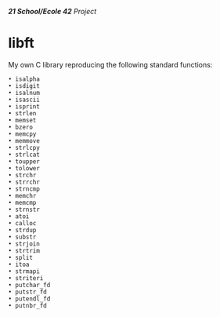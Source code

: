 _**21 School/Ecole 42** Project_

# libft

My own C library reproducing the following standard functions:
```
• isalpha 
• isdigit 
• isalnum 
• isascii 
• isprint 
• strlen 
• memset 
• bzero
• memcpy 
• memmove 
• strlcpy 
• strlcat
• toupper 
• tolower 
• strchr 
• strrchr 
• strncmp 
• memchr 
• memcmp 
• strnstr 
• atoi
• calloc 
• strdup
• substr
• strjoin
• strtrim
• split
• itoa
• strmapi
• striteri
• putchar_fd
• putstr_fd
• putendl_fd
• putnbr_fd
```
